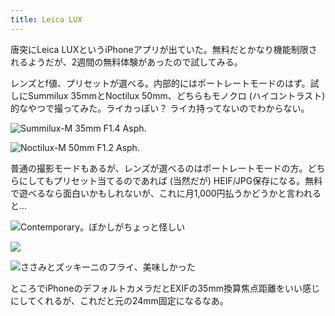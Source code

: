```yaml
---
title: Leica LUX
---
```


唐突にLeica LUXというiPhoneアプリが出ていた。無料だとかなり機能制限されるようだが、2週間の無料体験があったので試してみる。

レンズとf値、プリセットが選べる。内部的にはポートレートモードのはず。試しにSummilux 35mmとNoctilux 50mm、どちらもモノクロ (ハイコントラスト) 的なやつで撮ってみた。ライカっぽい？ ライカ持ってないのでわからない。

![Summilux-M 35mm F1.4 Asph.](https://photos.old.apkas.net/medium/202406/20240607-163947.webp)

![Noctilux-M 50mm F1.2 Asph.](https://photos.old.apkas.net/medium/202406/20240607-164023.webp)

普通の撮影モードもあるが、レンズが選べるのはポートレートモードの方。どちらにしてもプリセット当てるのであれば (当然だが) HEIF/JPG保存になる。無料で遊べるなら面白いかもしれないが、これに月1,000円払うかどうかと言われると...

![Contemporary。ぼかしがちょっと怪しい](https://photos.old.apkas.net/medium/202406/20240607-183346.webp)

![](https://photos.old.apkas.net/medium/202406/20240607-193437.webp)

![ささみとズッキーニのフライ、美味しかった](https://photos.old.apkas.net/medium/202406/20240607-200017.webp)

ところでiPhoneのデフォルトカメラだとEXIFの35mm換算焦点距離をいい感じにしてくれるが、これだと元の24mm固定になるなあ。
